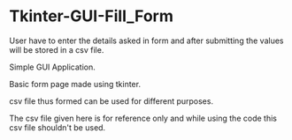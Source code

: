 # Tkinter-GUI-Fill_Form
User have to enter the details asked in form and after submitting the values will be stored in a csv file.

Simple GUI Application.

Basic form page made using tkinter.

csv file thus formed can be used for different purposes.

The csv file given here is for reference only and while using the code this csv file shouldn't be used.
